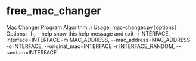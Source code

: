# free_mac_changer
Mac Changer Program Algorithm :)  Usage: mac-changer.py [options]  Options:  -h, --help show this help message and exit  -i INTERFACE, --interface=INTERFACE  -m MAC_ADDRESS, --mac_address=MAC_ADDRESS  -o INTERFACE, --original_mac=INTERFACE  -r INTERFACE_RANDOM, --random=INTERFACE
